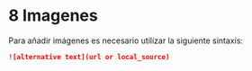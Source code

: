 # 8 Imagenes

Para añadir imágenes es necesario utilizar la siguiente sintaxis:

```markdown
![alternative text](url or local_source)
```
